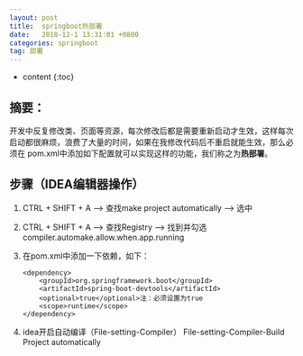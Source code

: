 ```yaml
---
layout: post
title:  springboot热部署
date:   2018-12-1 13:31:01 +0800
categories: springboot
tag: 部署
---
```


* content
{:toc}


## 摘要：
  开发中反复修改类、页面等资源，每次修改后都是需要重新启动才生效，这样每次启动都很麻烦，浪费了大量的时间，如果在我修改代码后不重启就能生效，那么必须在     pom.xml中添加如下配置就可以实现这样的功能，我们称之为**热部署**。
## 步骤（IDEA编辑器操作）
  1. CTRL + SHIFT + A --> 查找make project automatically --> 选中 
  2. CTRL + SHIFT + A --> 查找Registry --> 找到并勾选compiler.automake.allow.when.app.running 
  3. 在pom.xml中添加一下依赖，如下：
     ``` 
     <dependency>
         <groupId>org.springframework.boot</groupId>
         <artifactId>spring-boot-devtools</artifactId>
         <optional>true</optional>注：必须设置为true
         <scope>runtime</scope>
     </dependency>
     ```
  
  4. idea开启自动编译（File-setting-Compiler）
     File-setting-Compiler-Build Project automatically



